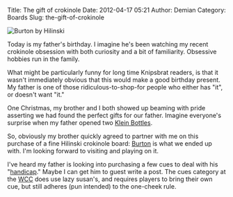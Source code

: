 Title: The gift of crokinole
Date: 2012-04-17 05:21
Author: Demian
Category: Boards
Slug: the-gift-of-crokinole

![Burton by Hilinski](|filename|images/IMAG0239.jpg)

Today is my father's birthday. I imagine he's been watching my recent
crokinole obsession with both curiosity and a bit of familiarity.
Obsessive hobbies run in the family.

What might be particularly funny for long time Knipsbrat readers, is
that it wasn't immediately obvious that this would make a good birthday
present. My father is one of those ridiculous-to-shop-for people who
either has "it", or doesn't want "it."

One Christmas, my brother and I both showed up beaming with pride
asserting we had found the perfect gifts for our father. Imagine
everyone's surprise when my father opened two [Klein
Bottles](http://kleinbottle.com/).

So, obviously my brother quickly agreed to partner with me on this
purchase of a fine Hilinski crokinole board:
[Burton](http://www.hilinski.net/woodgames/crokinole_gallery/Burton.jpg)
is what we ended up with. I'm looking forward to visiting and playing on
it.

I've heard my father is looking into purchasing a few cues to deal with
his "[handicap](http://en.wikipedia.org/wiki/Dupuytren's_contracture)."
Maybe I can get him to guest write a post. The cues category at the
[WCC](http://www.worldcrokinole.com) does use lazy susan's, and requires
players to bring their own cue, but still adheres (pun intended) to the
one-cheek rule.
